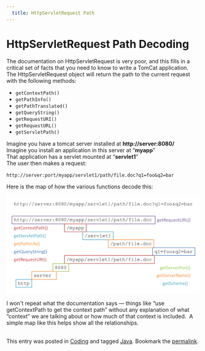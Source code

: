 ```yaml
---
  title: HttpServletRequest Path
---
```

#  HttpServletRequest Path Decoding

The documentation on HttpServletRequest is very poor, and this fills in a critical set of facts that you need to know to write a TomCat application.  
The HttpServletRequest object will return the path to the current request with the following methods:

*   `getContextPath()`
*   `getPathInfo()`
*   `getPathTranslated()`
*   `getQueryString()`
*   `getRequestURI()`
*   `getRequestURL()`
*   `getServletPath()`

Imagine you have a tomcat server installed at **http://server:8080/**  
Imagine you install an application in this server at “**myapp**”  
That application has a servlet mounted at “**servlet1**”  
The user then makes a request:

```
http://server:port/myapp/servlet1/path/file.doc?q1=foo&q2=bar
```


Here is the map of how the various functions decode this:  

![HttpServletHelper](httpservletrequest-path-decoding-img1.png)  

I won't repeat what the documentation says — things like “use getContextPath to get the context path” without any explanation of what “context” we are talking about or how much of that context is included.  A simple map like this helps show all the relationships.  
 

This entry was posted in [Coding](https://agiletribe.purplehillsbooks.com/category/coding/) and tagged [Java](https://agiletribe.purplehillsbooks.com/tag/java/). Bookmark the [permalink](https://agiletribe.purplehillsbooks.com/2016/02/23/httpservletrequest-path-decoding/ "Permalink to HttpServletRequest Path Decoding").